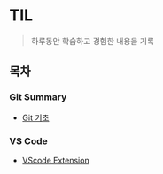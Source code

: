 # TIL
> 하루동안 학습하고 경험한 내용을 기록

## 목차
### Git Summary
-  [Git 기초](https://github.com/jjungyujin/TIL/blob/main/Git_Summary/Git_Summary.md)

### VS Code
- [VScode Extension](https://github.com/jjungyujin/TIL/blob/main/VS_code/VScode_Extension.md)